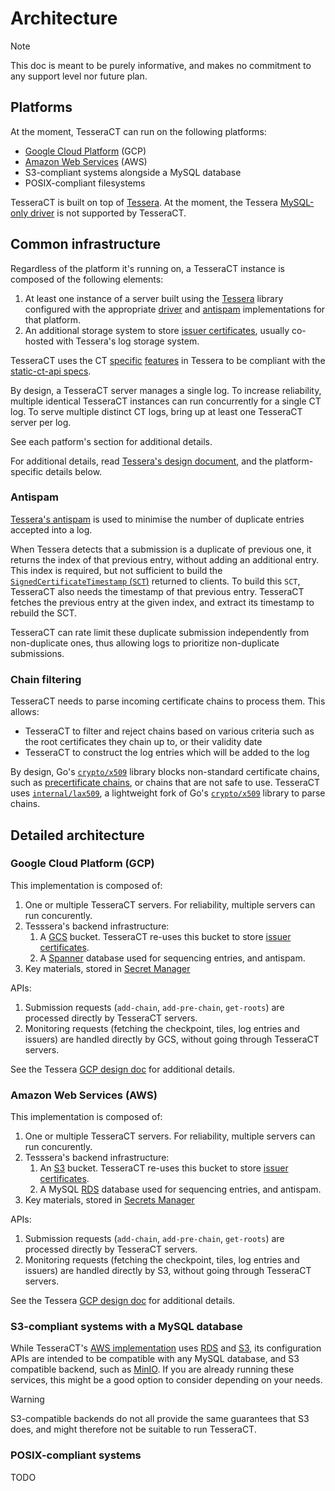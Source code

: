 # Architecture

> [!NOTE]
> This doc is meant to be purely informative, and makes no commitment
> to any support level nor future plan.

## Platforms

At the moment, TesseraCT can run on the following platforms:

- [Google Cloud Platform](https://cloud.google.com) (GCP)
- [Amazon Web Services](https://aws.amazon.com) (AWS)
- S3-compliant systems alongside a MySQL database
- POSIX-compliant filesystems

TesseraCT is built on top of [Tessera](https://github.com/transparency-dev/tessera/).
At the moment, the Tessera [MySQL-only driver](https://github.com/transparency-dev/tessera?tab=readme-ov-file#storage-drivers)
is not supported by TesseraCT.

## Common infrastructure

Regardless of the platform it's running on, a TesseraCT instance is composed of
the following elements:

1. At least one instance of a server built using the [Tessera](https://github.com/transparency-dev/tessera/)
library configured with the appropriate [driver](https://github.com/transparency-dev/tessera/?tab=readme-ov-file#storage-drivers)
and [antispam](https://github.com/transparency-dev/tessera/?tab=readme-ov-file#antispam)
implementations for that platform.
1. An additional storage system to store [issuer certificates](https://github.com/C2SP/C2SP/blob/main/static-ct-api.md#issuers),
usually co-hosted with Tessera's log storage system.

TesseraCT uses the CT [specific](https://github.com/transparency-dev/tessera/blob/main/ct_only.go)
[features](https://github.com/transparency-dev/tessera/blob/main/ctonly/ct.go)
in Tessera to be compliant with the [static-ct-api specs](https://c2sp.org/static-ct-api).

By design, a TesseraCT server manages a single log.
To increase reliability, multiple identical TesseraCT instances can run
concurrently for a single CT log.
To serve multiple distinct CT logs, bring up at least one TesseraCT server per log.

See each patform's section for additional details.

For additional details, read [Tessera's design document](https://github.com/transparency-dev/tessera/tree/main/docs/design),
and the platform-specific details below.

### Antispam

[Tessera's antispam](https://github.com/transparency-dev/tessera/blob/main/docs/design/antispam.md)
is used to minimise the number of duplicate entries accepted into a log.

When Tessera detects that a submission is a duplicate of previous one, it
returns the index of that previous entry, without adding an additional entry.
This index is required, but not sufficient to build the
[`SignedCertificateTimestamp` (`SCT`)](https://github.com/C2SP/C2SP/blob/main/static-ct-api.md#sct-extension)
returned to clients. To build this `SCT`, TesseraCT also needs the timestamp of
that previous entry. TesseraCT fetches the previous entry at the given
index, and extract its timestamp to rebuild the SCT.

TesseraCT can rate limit these duplicate submission independently from
non-duplicate ones, thus allowing logs to prioritize non-duplicate submissions.

### Chain filtering

TesseraCT needs to parse incoming certificate chains to process them. This allows:

- TesseraCT to filter and reject chains based on various criteria such as the
root certificates they chain up to, or their validity date
- TesseraCT to construct the log entries which will be added to the log

By design, Go's [`crypto/x509`](https://pkg.go.dev/crypto/x509) library blocks
non-standard certificate chains, such as [precertificate chains](https://www.rfc-editor.org/rfc/rfc6962#section-3.1),
or chains that are not safe to use.
TesseraCT uses [`internal/lax509`](/internal/lax509/), a lightweight fork of
Go's [`crypto/x509`](https://pkg.go.dev/crypto/x509) library to parse chains.

## Detailed architecture

### Google Cloud Platform (GCP)

This implementation is composed of:

 1. One or multiple TesseraCT servers. For reliability, multiple servers can run
 concurently.
 1. Tesssera's backend infrastructure:
    1. A [GCS](https://cloud.google.com/storage) bucket. TesseraCT re-uses this
    bucket to store [issuer certificates](https://github.com/C2SP/C2SP/blob/main/static-ct-api.md#issuers).
    1. A [Spanner](https://cloud.google.com/spanner) database used for
    sequencing entries, and antispam.
 1. Key materials, stored in [Secret Manager](https://cloud.google.com/security/products/secret-manager)

APIs:

 1. Submission requests (`add-chain`, `add-pre-chain`, `get-roots`) are processed
 directly by TesseraCT servers.
 2. Monitoring requests (fetching the checkpoint, tiles, log entries and
 issuers) are handled directly by GCS, without going through TesseraCT
 servers.

See the Tessera [GCP design doc](https://github.com/transparency-dev/tessera/tree/main/storage/gcp)
for additional details.

### Amazon Web Services (AWS)

This implementation is composed of:

 1. One or multiple TesseraCT servers. For reliability, multiple servers can run
 concurently.
 1. Tesssera's backend infrastructure:
    1. An [S3](https://aws.amazon.com/s3/) bucket. TesseraCT re-uses this bucket
    to store [issuer certificates](https://github.com/C2SP/C2SP/blob/main/static-ct-api.md#issuers).
    1. A MySQL [RDS](https://aws.amazon.com/rds/) database used for sequencing
    entries, and antispam.
 1. Key materials, stored in [Secrets Manager](https://aws.amazon.com/secrets-manager/)

APIs:

 1. Submission requests (`add-chain`, `add-pre-chain`, `get-roots`) are processed
directly by TesseraCT servers.
 2. Monitoring requests (fetching the checkpoint, tiles, log entries and
issuers) are handled directly by S3, without going through TesseraCT
servers.

See the Tessera [GCP design doc](https://github.com/transparency-dev/tessera/tree/main/storage/gcp)
for additional details.

### S3-compliant systems with a MySQL database

While TesseraCT's [AWS implementation](#amazon-web-services-aws)
uses [RDS](https://aws.amazon.com/rds/) and [S3](https://aws.amazon.com/s3/),
its configuration APIs are intended to be compatible with any MySQL database,
and S3 compatible backend, such as [MinIO](https://min.io/). If you are already
running these services, this might be a good option to consider depending on
your needs.

> [!WARNING]
> S3-compatible backends do not all provide the same guarantees
> that S3 does, and might therefore not be suitable to run TesseraCT.

### POSIX-compliant systems

TODO
